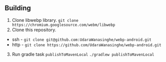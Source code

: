## Building

1. Clone libwebp library.
   ```git clone https://chromium.googlesource.com/webm/libwebp```
2. Clone this repository.

* ssh - ```git clone git@github.com:UdaraWanasinghe/webp-android.git```
* http - ```git clone https://github.com/UdaraWanasinghe/webp-android.git```

3. Run gradle task `publishToMavenLocal`
```./gradlew publishToMavenLocal```